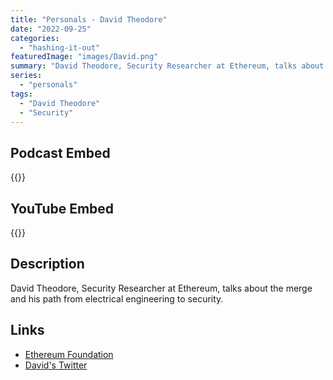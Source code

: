 ```yaml
---
title: "Personals - David Theodore"
date: "2022-09-25"
categories: 
  - "hashing-it-out"
featuredImage: "images/David.png"
summary: "David Theodore, Security Researcher at Ethereum, talks about the merge and his path from electrical engineering to security."
series:
  - "personals"
tags:
  - "David Theodore"
  - "Security"
---
```


## Podcast Embed
{{<podcast-embed url="https://player.simplecast.com/ad1e9ed0-1ae5-4faa-a637-02d70f1aa6e4?dark=false&color=EE6E04">}}

## YouTube Embed
{{<youtube CuYKAmYspDo>}}

## Description
David Theodore, Security Researcher at Ethereum, talks about the merge and his path from electrical engineering to security.

## Links 
- [Ethereum Foundation](https://ethereum.org)
- [David's Twitter](https://twitter.com/infosecual)
